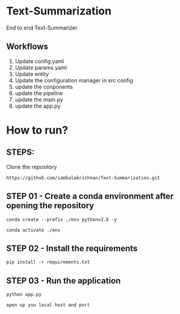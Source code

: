 # Text-Summarization
End to end Text-Summarizer


## Workflows

1. Update config.yaml
2. Update params.yaml
3. Update entity
4. Update the configuration manager in src config
5. update the conponents
6. update the pipeline
7. update the main.py
8. update the app.py

# How to run?
## STEPS:

Clone the repository

```
https://github.com/iambalakrishnan/Text-Summarization.git
```
## STEP 01 - Create a conda environment after opening the repository

```
conda create --prefix ./env python=3.8 -y
```

```
conda activate ./env
```


## STEP 02 - Install the requirements

```
pip install -r requirements.txt
```


## STEP 03 - Run the application

```
python app.py
```

```
open up you local host and port
```